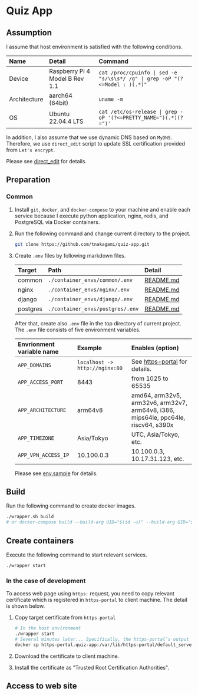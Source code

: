 # Quiz App
## Assumption
I assume that host environment is satisfied with the following conditions.

| Name | Detail | Command |
| :---- | :---- | :---- |
| Device | Raspberry Pi 4 Model B Rev 1.1 | `cat /proc/cpuinfo \| sed -e "s/\s\s*/ /g" \| grep -oP "(?<=Model : )(.*)"` |
| Architecture | aarch64 (64bit) | `uname -m` |
| OS | Ubuntu 22.04.4 LTS | `cat /etc/os-release \| grep -oP '(?<=PRETTY_NAME=")(.*)(?=")'` |

In addition, I also assume that we use dynamic DNS based on `MyDNS`. Therefore, we use `direct_edit` script to update SSL certification provided from `Let's encrypt`.

Please see [direct_edit](./nginx/direct_edit/) for details.

## Preparation
### Common
1. Install `git`, `docker`, and `docker-compose` to your machine and enable each service because I execute python application, nginx, redis, and PostgreSQL via Docker containers.

1. Run the following command and change current directory to the project.

    ```bash
    git clone https://github.com/tnakagami/quiz-app.git
    ```

1. Create `.env` files by following markdown files.

    | Target | Path | Detail |
    | :---- | :---- | :---- |
    | common | `./container_envs/common/.env` | [README.md](./container_envs/common/README.md) |
    | nginx | `./container_envs/nginx/.env` | [README.md](./container_envs/nginx/README.md) |
    | django | `./container_envs/django/.env` | [README.md](./container_envs/django/README.md) |
    | postgres | `./container_envs/postgres/.env` | [README.md](./container_envs/postgres/README.md) |

    After that, create also `.env` file in the top directory of current project. The `.env` file consists of five environment variables.

    | Envrionment variable name | Example | Enables (option) |
    | :---- | :---- | :---- |
    | `APP_DOMAINS` | `localhost -> http://nginx:80` | See [https-portal](https://github.com/SteveLTN/https-portal) for details. |
    | `APP_ACCESS_PORT` | 8443 | from 1025 to 65535 |
    | `APP_ARCHITECTURE` | arm64v8 | amd64, arm32v5, arm32v6, arm32v7, arm64v8, i386, mips64le, ppc64le, riscv64, s390x |
    | `APP_TIMEZONE` | Asia/Tokyo | UTC, Asia/Tokyo, etc. |
    | `APP_VPN_ACCESS_IP` | 10.100.0.3 | 10.100.0.3, 10.17.31.123, etc. |

    Please see [env.sample](./env.sample) for details.

## Build
Run the following command to create docker images.

```bash
./wrapper.sh build
# or docker-compose build --build-arg UID="$(id -u)" --build-arg GID="$(id -g)"
```

## Create containers
Execute the following command to start relevant services.

```bash
./wrapper start
```

### In the case of development
To access web page using `https:` request, you need to copy relevant certificate which is registered in `https-portal` to client machine. The detail is shown below.

1. Copy target certificate from `https-portal`

    ```bash
    # In the host environment
    ./wrapper start
    # Several minutes later... Specifically, the https-portal’s output log includes "s6-rc: info: service legacy-services successfully started".
    docker cp https-portal.quiz-app:/var/lib/https-portal/default_server/default_server.crt .
    ```

1. Download the certificate to client machine.
1. Install the certificate as "Trusted Root Certification Authorities".

## Access to web site
